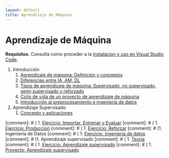 ```yaml
---
layout: default
title: Aprendizaje de Máquina
---
```

# Aprendizaje de Máquina

**Requisitos**. Consulta como proceder a la [Instalacion y uso en Visual Studio Code](/curso/python/instalacion_y_uso).

1. Introducción
   1. [Aprendizaje de máquina: Definición y conceptos](definicion_conceptos)
   1. [Diferencias entre IA, AM, DL](diferencias_ia_am_dl)
   1. [Tipos de aprendizaje de máquina: Supervisado, no supervisado, semi-supervisado y reforzado](supervisado_no-supervisado_semi-supervizado_reforzado)
   1. [Ciclo de vida de un proyecto de aprendizaje de máquina](ciclo_proyecto_am)
   1. [Introducción al preprocesamiento e ingeniería de datos](introduccion_ingenieria_datos)
1. Aprendizaje Supervisado
    1. [Concepto y aplicaciones](supervisado_conceptos)


[comment]: # (   1. [Ejercicio: Importar, Entrenar y Evaluar](importar_entrenar_evaluar)
[comment]: # (   1. [Ejercicio: Produccion](produccion)
[comment]: # (   1. [Ejercicio: Reforzar](reforzar)
[comment]: # (1. Ingeniería de Datos
[comment]: # (   1. [Ejercicio: Ingeniería de datos](ingenieria_datos)
[comment]: # (1. Aprendizaje supervisado
[comment]: # (   1. [Teoria](teoria_aprendizaje_supervizado)
[comment]: # (   1. [Ejercicio: Aprendizaje supervisado](aprendizaje_supervizado)
[comment]: # (   1. [Proyecto: Aprendizaje supervisado](practica_aprendizaje_supervizado)
